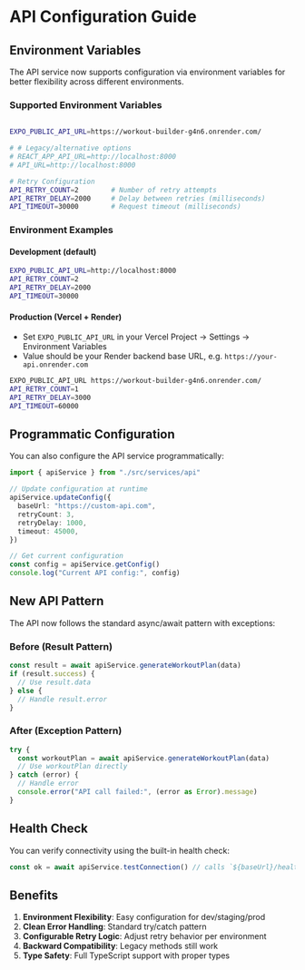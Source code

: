 # API Configuration Guide

## Environment Variables

The API service now supports configuration via environment variables for better flexibility across different environments.

### Supported Environment Variables

```bash

EXPO_PUBLIC_API_URL=https://workout-builder-g4n6.onrender.com/

# # Legacy/alternative options
# REACT_APP_API_URL=http://localhost:8000
# API_URL=http://localhost:8000

# Retry Configuration
API_RETRY_COUNT=2        # Number of retry attempts
API_RETRY_DELAY=2000     # Delay between retries (milliseconds)
API_TIMEOUT=30000        # Request timeout (milliseconds)
```

### Environment Examples

#### Development (default)

```bash
EXPO_PUBLIC_API_URL=http://localhost:8000
API_RETRY_COUNT=2
API_RETRY_DELAY=2000
API_TIMEOUT=30000
```

#### Production (Vercel + Render)

- Set `EXPO_PUBLIC_API_URL` in your Vercel Project → Settings → Environment Variables
- Value should be your Render backend base URL, e.g. `https://your-api.onrender.com`

```bash
EXPO_PUBLIC_API_URL https://workout-builder-g4n6.onrender.com/
API_RETRY_COUNT=1
API_RETRY_DELAY=3000
API_TIMEOUT=60000
```

## Programmatic Configuration

You can also configure the API service programmatically:

```typescript
import { apiService } from "./src/services/api"

// Update configuration at runtime
apiService.updateConfig({
  baseUrl: "https://custom-api.com",
  retryCount: 3,
  retryDelay: 1000,
  timeout: 45000,
})

// Get current configuration
const config = apiService.getConfig()
console.log("Current API config:", config)
```

## New API Pattern

The API now follows the standard async/await pattern with exceptions:

### Before (Result Pattern)

```typescript
const result = await apiService.generateWorkoutPlan(data)
if (result.success) {
  // Use result.data
} else {
  // Handle result.error
}
```

### After (Exception Pattern)

```typescript
try {
  const workoutPlan = await apiService.generateWorkoutPlan(data)
  // Use workoutPlan directly
} catch (error) {
  // Handle error
  console.error("API call failed:", (error as Error).message)
}
```

## Health Check

You can verify connectivity using the built-in health check:

```typescript
const ok = await apiService.testConnection() // calls `${baseUrl}/health`
```

## Benefits

1. **Environment Flexibility**: Easy configuration for dev/staging/prod
2. **Clean Error Handling**: Standard try/catch pattern
3. **Configurable Retry Logic**: Adjust retry behavior per environment
4. **Backward Compatibility**: Legacy methods still work
5. **Type Safety**: Full TypeScript support with proper types
